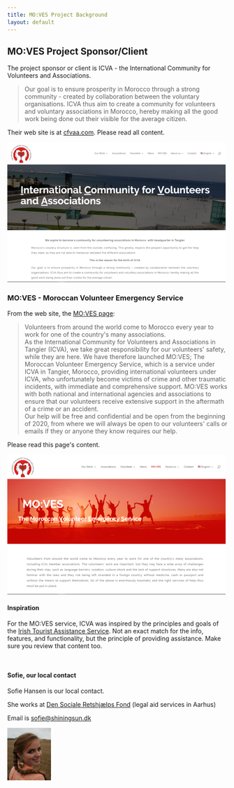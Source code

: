 ```yaml
---
title: MO:VES Project Background
layout: default
---
```


## MO:VES Project Sponsor/Client

The project sponsor or client is ICVA - the International Community for Volunteers and Associations. 

> Our goal is to ensure prosperity in Morocco through a strong community - created by collaboration between the voluntary organisations. ICVA thus aim to create a community for volunteers and voluntary associations in Morocco, hereby making all the good work being done out their visible for the average citizen.

Their web site is at [cfvaa.com](https://cfvaa.com/). Please read all content.

<img src="media/icva-home.png" class="border1" alt="ICVA home" />

<br>

### MO:VES - Moroccan Volunteer Emergency Service

From the web site, the [MO:VES page](https://cfvaa.com/moves-2/):

> Volunteers from around the world come to Morocco every year to work for one of the country's many associations.  
> As the International Community for Volunteers and Associations in Tangier (ICVA), we take great responsibility for our volunteers' safety, while they are here. We have therefore launched MO:VES; The Moroccan Volunteer Emergency Service, which is a service under ICVA in Tangier, Morocco, providing international volunteers under ICVA, who unfortunately become victims of crime and other traumatic incidents, with immediate and comprehensive support. MO:VES works with both national and international agencies and associations to ensure that our volunteers receive extensive support in the aftermath of a crime or an accident.  
> Our help will be free and confidential and be open from the beginning of 2020, from where we will always be open to our volunteers' calls or emails if they or anyone they know requires our help.

Please read this page's content. 

<img src="media/icva-moves.png" class="border1" alt="ICVA home" />

<br>

#### Inspiration

For the MO:VES service, ICVA was inspired by the principles and goals of the [Irish Tourist Assistance Service](https://www.itas.ie/). Not an exact match for the info, features, and functionality, but the principle of providing assistance. Make sure you review that content too. 

<br>

#### Sofie, our local contact

Sofie Hansen is our local contact.

She works at [Den Sociale Retshjælps Fond](https://www.socialeretshjaelp.dk/) (legal aid services in Aarhus)

Email is sofie@shiningsun.dk

![Sofie Hansen](/media/sofie-hansen.png)

<br>
